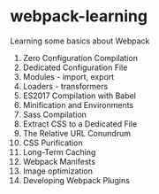 # webpack-learning
Learning some basics about Webpack

1. Zero Configuration Compilation
2. Dedicated Configuration File
3. Modules - import, export
4. Loaders - transformers
5. ES2017 Compilation with Babel
6. Minification and Environments
7. Sass Compilation
8. Extract CSS to a Dedicated File
9. The Relative URL Conundrum
10. CSS Purification
11. Long-Term Caching
12. Webpack Manifests
13. Image optimization
14. Developing Webpack Plugins